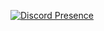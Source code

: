 [![Discord Presence](https://lanyard.cnrad.dev/api/384432675697721344?borderRadius=30)](https://discord.com/users/384432675697721344)
